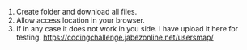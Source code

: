 1. Create folder and download all files.
2. Allow access location in your browser.
3. If in any case it does not work in you side. I have upload it here for testing. https://codingchallenge.jabezonline.net/usersmap/
